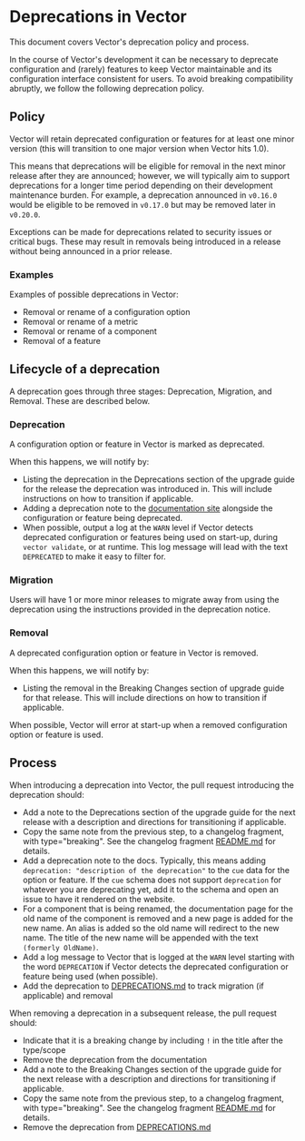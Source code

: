 # Deprecations in Vector

This document covers Vector's deprecation policy and process.

In the course of Vector's development it can be necessary to deprecate configuration and (rarely) features to keep
Vector maintainable and its configuration interface consistent for users. To avoid breaking compatibility abruptly, we
follow the following deprecation policy.

## Policy

Vector will retain deprecated configuration or features for at least one minor version (this will transition to one
major version when Vector hits 1.0).

This means that deprecations will be eligible for removal in the next minor release after they are announced; however,
we will typically aim to support deprecations for a longer time period depending on their development maintenance
burden. For example, a deprecation announced in `v0.16.0` would be eligible to be removed in `v0.17.0` but may be
removed later in `v0.20.0`.

Exceptions can be made for deprecations related to security issues or critical bugs. These may result in removals being
introduced in a release without being announced in a prior release.

### Examples

Examples of possible deprecations in Vector:

- Removal or rename of a configuration option
- Removal or rename of a metric
- Removal or rename of a component
- Removal of a feature

## Lifecycle of a deprecation

A deprecation goes through three stages: Deprecation, Migration, and Removal. These are described below.

### Deprecation

A configuration option or feature in Vector is marked as deprecated.

When this happens, we will notify by:

- Listing the deprecation in the Deprecations section of the upgrade guide for the release the deprecation was
  introduced in. This will include instructions on how to transition if applicable.
- Adding a deprecation note to the [documentation site][configuration] alongside the configuration or feature being
  deprecated.
- When possible, output a log at the `WARN` level if Vector detects deprecated configuration or features being used
  on start-up, during `vector validate`, or at runtime. This log message will lead with the text `DEPRECATED` to
  make it easy to filter for.

### Migration

Users will have 1 or more minor releases to migrate away from using the deprecation using the instructions provided in
the deprecation notice.

### Removal

A deprecated configuration option or feature in Vector is removed.

When this happens, we will notify by:

- Listing the removal in the Breaking Changes section of upgrade guide for that release. This will include directions on
  how to transition if applicable.

When possible, Vector will error at start-up when a removed configuration option or feature is used.

[configuration]: https://vector.dev/docs/reference/configuration/

## Process

When introducing a deprecation into Vector, the pull request introducing the deprecation should:

- Add a note to the Deprecations section of the upgrade guide for the next release with a description and
  directions for transitioning if applicable.
- Copy the same note from the previous step, to a changelog fragment, with type="breaking". See the changelog
  fragment [README.md](../changelog.d/README.md) for details.
- Add a deprecation note to the docs. Typically, this means adding `deprecation: "description of the deprecation"`
  to the `cue` data for the option or feature. If the `cue` schema does not support `deprecation` for whatever you
  are deprecating yet, add it to the schema and open an issue to have it rendered on the website.
- For a component that is being renamed, the documentation page for the old name of the component is removed and a
  new page is added for the new name. An alias is added so the old name will redirect to the new name. The title of
  the new name will be appended with the text `(formerly OldName)`.
- Add a log message to Vector that is logged at the `WARN` level starting with the word `DEPRECATION` if Vector detects
  the deprecated configuration or feature being used (when possible).
- Add the deprecation to [DEPRECATIONS.md](DEPRECATIONS.md) to track migration (if applicable) and removal

When removing a deprecation in a subsequent release, the pull request should:

- Indicate that it is a breaking change by including `!` in the title after the type/scope
- Remove the deprecation from the documentation
- Add a note to the Breaking Changes section of the upgrade guide for the next release with a description and directions
  for transitioning if applicable.
- Copy the same note from the previous step, to a changelog fragment, with type="breaking". See the changelog
  fragment [README.md](../changelog.d/README.md) for details.
- Remove the deprecation from [DEPRECATIONS.md](DEPRECATIONS.md)
